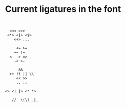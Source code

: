 Current ligatures in the font
=============================


```


  <<< >>>
 <*> <|> <$>
    <+> ...

     <= >=
    == !=
  <- -> =>
    -< >-

      &&
  ++ !! || \\
     << >>
     .. ::

<> <| |> <* *>

   //  \(\) _|_


```
